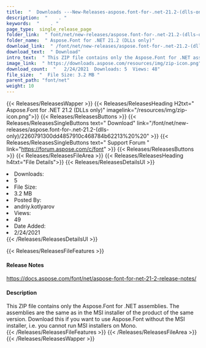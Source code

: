 ```yaml
---
title:  "  Downloads ---New-Releases-aspose.font-for-.net-21.2-(dlls-only) . " 
description:  "    . " 
keywords:  "    . " 
page_type:  single_release_page
folder_link:  " font/net/new-releases/aspose.font-for-.net-21.2-(dlls-only)/"
folder_name:  " Aspose.Font for .NET 21.2 (DLLs only)"
download_link:  " /font/net/new-releases/aspose.font-for-.net-21.2-(dlls-only)/2260791300dd4857910c468784b62213"
download_text:  " Download"
intro_text:  " This ZIP file contains only the Aspose.Font for .NET assemblies. The assemblies ..."
image_link:  " https://downloads.aspose.com/resources/img/zip-icon.png"
download_count:  "   2/24/2021  Downloads: 5  Views: 48"
file_size:  "  File Size: 3.2 MB "
parent_path: "font/net"
weight: 10 
---
```


{{< Releases/ReleasesWapper >}}
  {{< Releases/ReleasesHeading H2txt=" Aspose.Font for .NET 21.2 (DLLs only)" imagelink="/resources/img/zip-icon.png">}}
  {{< Releases/ReleasesButtons >}}
    {{< Releases/ReleasesSingleButtons text=" Download" link="/font/net/new-releases/aspose.font-for-.net-21.2-(dlls-only)/2260791300dd4857910c468784b62213%20%20" >}}
    {{< Releases/ReleasesSingleButtons text=" Support Forum " link="https://forum.aspose.com/c/font" >}}
  {{< Releases/ReleasesButtons >}}
  {{< Releases/ReleasesFileArea >}}
    {{< Releases/ReleasesHeading h4txt="File Details">}}
    {{< Releases/ReleasesDetailsUl >}}
             <li>Downloads:</li><li>5</li><li>File Size:</li><li>3.2 MB</li><li>Posted By:</li><li>andriy.kotlyarov</li><li>Views:</li><li>49</li><li>Date Added:</li><li>2/24/2021</li>
    {{< /Releases/ReleasesDetailsUl >}}

  {{< Releases/ReleasesFileFeatures >}}
      <h4>Release Notes</h4><div><a href="https://docs.aspose.com/font/net/aspose-font-for-net-21-2-release-notes/">https://docs.aspose.com/font/net/aspose-font-for-net-21-2-release-notes/</a></div><h4>Description</h4><div class="HTMLDescription">This ZIP file contains only the Aspose.Font for .NET assemblies. The assemblies are the same as in the MSI installer of the product of the same version. Download this if you want to use Aspose.Font without the MSI installer, i.e. you cannot run MSI installers on Mono.</div>
  {{< /Releases/ReleasesFileFeatures >}}
 {{< /Releases/ReleasesFileArea >}}
{{< /Releases/ReleasesWapper >}}


